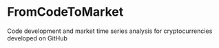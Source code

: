 # FromCodeToMarket
Code development and market time series analysis for cryptocurrencies developed on GitHub



